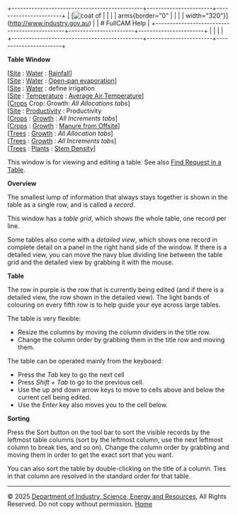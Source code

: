 +----------------------------------------------+-----------------------+-----------------------+
| [![coat of                                   |                       | [](index.htm)         |
| arms](imgs/DISER-inline_Mono.png){border="0" |                       |                       |
| width="320"}](http://www.industry.gov.au)    |                       | # FullCAM Help        |
+----------------------------------------------+-----------------------+-----------------------+
|                                              |                       |                       |
+----------------------------------------------+-----------------------+-----------------------+

**Table Window**

\[[Site](200_Site.htm) : [Water](12_Site_Water.htm) :
[Rainfall](88_Rainfall.htm)\]\
\[[Site](200_Site.htm) : [Water](12_Site_Water.htm) : [Open-pan
evaporation](98_Open-Pan%20Evaporation.htm)\]\
\[[Site](200_Site.htm) : [Water](12_Site_Water.htm) : define irrigation\
\[[Site](200_Site.htm) : [Temperature](13_Site_Temperature.htm) :
[Average Air Temperature](89_Average%20Air%20Temperature.htm)\]\
\[[Crops](216_Crops.htm) Crop: Growth: *All Allocations tabs*\]\
\[[Site](200_Site.htm) : [Productivity](64_Site_Productivity.htm) :
Productivity\
\[[Crops](216_Crops.htm) : [Growth](42_Growth%20Properties.htm) : *All
Increments tabs*\]\
\[[Crops](216_Crops.htm) : [Growth](42_Growth%20Properties.htm) :
[Manure from Offsite](62_Manure-from-offsite%20Change.htm)\]\
\[[Trees](215_Trees.htm) : [Growth](42_Growth%20Properties.htm) : *All
Allocation tabs*\]\
\[[Trees](215_Trees.htm) : [Growth](42_Growth%20Properties.htm) : *All
Increments tabs*\]\
\[[Trees](215_Trees.htm) : [Plants](201_Plants.htm) : [Stem
Density](9_Stem%20Density.htm)\]

This window is for viewing and editing a table. See also [Find Request
in a
Table](http://www.fullcam.au/FullCAMServer2020/Help/59_Find%20Request%20in%20a%20Table.htm).

**Overview**

The smallest lump of information that always stays together is shown in
the table as a single row, and is called a *record*.

This window has a *table grid*, which shows the whole table, one record
per line.

Some tables also come with a *detailed view*, which shows one record in
complete detail on a panel in the right hand side of the window. If
there is a detailed view, you can move the navy blue dividing line
between the table grid and the detailed view by grabbing it with the
mouse.

**Table**

The row in purple is the row that is currently being edited (and if
there is a detailed view, the row shown in the detailed view). The light
bands of colouring on every fifth row is to help guide your eye across
large tables.

The table is very flexible:

- Resize the columns by moving the column dividers in the title row.
- Change the column order by grabbing them in the title row and moving
  them.

The table can be operated mainly from the keyboard:

- Press the *Tab* key to go the next cell
- Press *Shift + Tab* to go to the previous cell.
- Use the up and down arrow keys to move to cells above and below the
  current cell being edited.
- Use the *Enter* key also moves you to the cell below.

**Sorting**

Press the Sort button on the tool bar to sort the visible records by the
leftmost table columns (sort by the leftmost column, use the next
leftmost column to break ties, and so on). Change the column order by
grabbing and moving them in order to get the exact sort that you want.

You can also sort the table by double-clicking on the title of a column.
Ties in that column are resolved in the standard order for that table.

------------------------------------------------------------------------

© 2025 [Department of Industry, Science, Energy and
Resources](http://www.industry.gov.au "Department of Industry, Science, Energy and Resources"),
All Rights Reserved. Do not copy without permission.
[Home](index.htm "help index")
